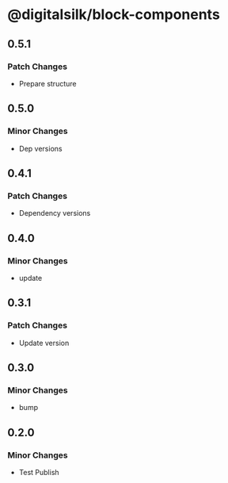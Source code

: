 # @digitalsilk/block-components

## 0.5.1

### Patch Changes

- Prepare structure

## 0.5.0

### Minor Changes

- Dep versions

## 0.4.1

### Patch Changes

- Dependency versions

## 0.4.0

### Minor Changes

- update

## 0.3.1

### Patch Changes

- Update version

## 0.3.0

### Minor Changes

- bump

## 0.2.0

### Minor Changes

- Test Publish
